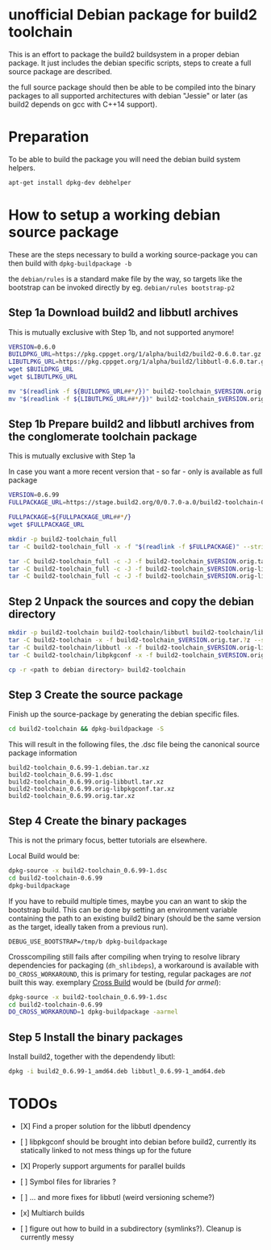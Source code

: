 <!-- vi:et:ts=4 -->
# unofficial Debian package for build2 toolchain

This is an effort to package the build2 buildsystem in a proper
debian package.
It just includes the debian specific scripts, steps to create a full source package
are described.

the full source package should then be able to be compiled into the binary packages
to all supported architectures with debian "Jessie" or later (as build2 depends on gcc with C++14 support).

# Preparation

To be able to build the package you will need the debian build system helpers.

```bash
apt-get install dpkg-dev debhelper
```

# How to setup a working debian source package

These are the steps necessary to build a working
source-package you can then build with `dpkg-buildpackage -b`

the `debian/rules` is a standard make file by the way,
so targets like the bootstrap can be invoked directly by eg.
`debian/rules bootstrap-p2`

## Step 1a Download build2 and libbutl archives

This is mutually exclusive with Step 1b, and not supported anymore!

```bash
VERSION=0.6.0
BUILDPKG_URL=https://pkg.cppget.org/1/alpha/build2/build2-0.6.0.tar.gz
LIBUTLPKG_URL=https://pkg.cppget.org/1/alpha/build2/libbutl-0.6.0.tar.gz
wget $BUILDPKG_URL
wget $LIBUTLPKG_URL

mv "$(readlink -f ${BUILDPKG_URL##*/})" build2-toolchain_$VERSION.orig.tar.gz
mv "$(readlink -f ${LIBUTLPKG_URL##*/})" build2-toolchain_$VERSION.orig-libbutl.tar.gz
```

## Step 1b Prepare build2 and libbutl archives from the conglomerate toolchain package

This is mutually exclusive with Step 1a

In case you want a more recent version that - so far - only is available
as full package

```bash
VERSION=0.6.99
FULLPACKAGE_URL=https://stage.build2.org/0/0.7.0-a.0/build2-toolchain-0.7.0-a.0.1516205176.fb7f383bdb5b2f38.tar.xz

FULLPACKAGE=${FULLPACKAGE_URL##*/}
wget $FULLPACKAGE_URL

mkdir -p build2-toolchain_full
tar -C build2-toolchain_full -x -f "$(readlink -f $FULLPACKAGE)" --strip-components=1

tar -C build2-toolchain_full -c -J -f build2-toolchain_$VERSION.orig.tar.xz build2
tar -C build2-toolchain_full -c -J -f build2-toolchain_$VERSION.orig-libbutl.tar.xz libbutl
tar -C build2-toolchain_full -c -J -f build2-toolchain_$VERSION.orig-libpkgconf.tar.xz libpkgconf
```

## Step 2 Unpack the sources and copy the debian directory

```bash
mkdir -p build2-toolchain build2-toolchain/libbutl build2-toolchain/libpkgconf
tar -C build2-toolchain -x -f build2-toolchain_$VERSION.orig.tar.?z --strip-components=1
tar -C build2-toolchain/libbutl -x -f build2-toolchain_$VERSION.orig-libbutl.tar.?z --strip-components=1
tar -C build2-toolchain/libpkgconf -x -f build2-toolchain_$VERSION.orig-libpkgconf.tar.?z --strip-components=1

cp -r <path to debian directory> build2-toolchain
```

## Step 3 Create the source package

Finish up the source-package by generating the debian specific
files.

```bash
cd build2-toolchain && dpkg-buildpackage -S
```

This will result in the following files,
the .dsc file being the canonical source package information

```
build2-toolchain_0.6.99-1.debian.tar.xz
build2-toolchain_0.6.99-1.dsc
build2-toolchain_0.6.99.orig-libbutl.tar.xz
build2-toolchain_0.6.99.orig-libpkgconf.tar.xz
build2-toolchain_0.6.99.orig.tar.xz
```

## Step 4 Create the binary packages

This is not the primary focus, better tutorials are elsewhere.

Local Build would be:

```bash
dpkg-source -x build2-toolchain_0.6.99-1.dsc
cd build2-toolchain-0.6.99
dpkg-buildpackage
```

If you have to rebuild multiple times, maybe you can an want to skip the bootstrap build.
This can be done by setting an environment variable containing the path to an existing build2 binary
(should be the same version as the target, ideally taken from a previous run).

```
DEBUG_USE_BOOTSTRAP=/tmp/b dpkg-buildpackage
```

Crosscompiling still fails after compiling when trying to resolve library dependencies for packaging (`dh_shlibdeps`),
a workaround is available with `DO_CROSS_WORKAROUND`, this is primary for testing, regular packages are *not* built this way.
exemplary [Cross Build](https://wiki.debian.org/CrossCompiling#Building_with_dpkg-buildpackage) would be (build *for armel*):

```bash
dpkg-source -x build2-toolchain_0.6.99-1.dsc
cd build2-toolchain-0.6.99
DO_CROSS_WORKAROUND=1 dpkg-buildpackage -aarmel
```

## Step 5 Install the binary packages

Install build2, together with the dependendy libutl:

```bash
dpkg -i build2_0.6.99-1_amd64.deb libbutl_0.6.99-1_amd64.deb
```

# TODOs

-   \[X\] Find a proper solution for the libbutl dpendency

-   \[ \] libpkgconf should be brought into debian before build2, currently its statically linked to not mess things up for the future

-   \[X\] Properly support arguments for parallel builds

-   \[ \] Symbol files for libraries ?

-   \[ \] ... and more fixes for libbutl (weird versioning scheme?)

-   \[x\] Multiarch builds

-   \[ \] figure out how to build in a subdirectory (symlinks?). Cleanup is currently messy

